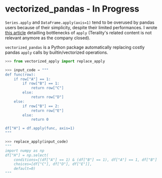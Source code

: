 # vectorized_pandas - In Progress

`Series.apply` and `DataFrame.apply(axis=1)` tend to be overused by pandas users because of their simplicity, despite their limited performances.
I wrote [this article](https://www.terality.com/post/why-pandas-apply-method-is-slow) detailling bottlenecks of `apply` (Terality's related content is not relevant anymore as the company closed).

`vectorized_pandas` is a Python package automatically replacing costly pandas `apply` calls by builtin/vectorized operations.

```python
>>> from vectorized_apply import replace_apply

>>> input_code = """
def func(row):
    if row["A"] == 1:
        if row["B"] == 1:
            return row["C"]
        else:
            return row["D"]
    else:
        if row["B"] == 2:
            return row["E"]
        else:
            return 0

df["H"] = df.apply(func, axis=1)
"""

>>> replace_apply(input_code)
"""
import numpy as np
df["H"] = np.select(
    conditions=[(df["A"] == 1) & (df["B"] == 1), df["A"] == 1, df["B"] == 2],
    choices=[df["C"], df["D"], df["E"]],
    default=0)
"""
```
